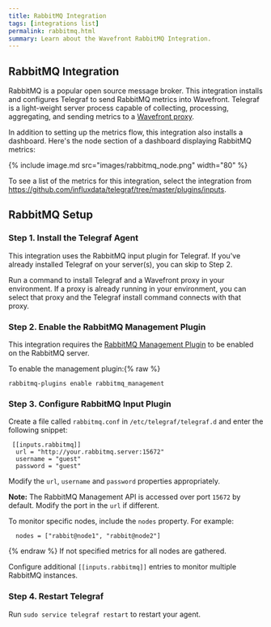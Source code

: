 ```yaml
---
title: RabbitMQ Integration
tags: [integrations list]
permalink: rabbitmq.html
summary: Learn about the Wavefront RabbitMQ Integration.
---
```

## RabbitMQ Integration

RabbitMQ is a popular open source message broker. This integration installs and configures Telegraf to send RabbitMQ metrics into Wavefront. Telegraf is a light-weight server process capable of collecting, processing, aggregating, and sending metrics to a [Wavefront proxy](https://docs.wavefront.com/proxies.html).

In addition to setting up the metrics flow, this integration also installs a dashboard. Here's the node section of a dashboard displaying RabbitMQ metrics:

{% include image.md src="images/rabbitmq_node.png" width="80" %}


To see a list of the metrics for this integration, select the integration from <https://github.com/influxdata/telegraf/tree/master/plugins/inputs>.
## RabbitMQ Setup



### Step 1. Install the Telegraf Agent

This integration uses the RabbitMQ input plugin for Telegraf. If you've already installed Telegraf on your server(s), you can skip to Step 2.

Run a command to install Telegraf and a Wavefront proxy in your environment. If a proxy is already running in your environment, you can select that proxy and the Telegraf install command connects with that proxy.

### Step 2. Enable the RabbitMQ Management Plugin

This integration requires the [RabbitMQ Management Plugin](https://www.rabbitmq.com/management.html) to be enabled on the RabbitMQ server.

To enable the management plugin:{% raw %}
```
rabbitmq-plugins enable rabbitmq_management
```

### Step 3. Configure RabbitMQ Input Plugin

Create a file called `rabbitmq.conf` in `/etc/telegraf/telegraf.d` and enter the following snippet:

```
 [[inputs.rabbitmq]]
  url = "http://your.rabbitmq.server:15672"
  username = "guest"
  password = "guest"
```

Modify the `url`, `username` and `password` properties appropriately.

**Note:** The RabbitMQ Management API is accessed over port `15672` by default. Modify the port in the `url` if different.

To monitor specific nodes, include the `nodes` property. For example:
```
  nodes = ["rabbit@node1", "rabbit@node2"]
```
{% endraw %}
If not specified metrics for all nodes are gathered.

Configure additional `[[inputs.rabbitmq]]` entries to monitor multiple RabbitMQ instances.  

### Step 4. Restart Telegraf

Run `sudo service telegraf restart` to restart your agent.
